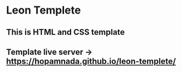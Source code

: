 # Leon Templete
## This is HTML and CSS template
## Template live server ->  https://hopamnada.github.io/leon-templete/ 
